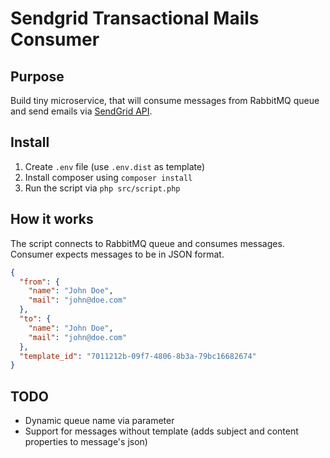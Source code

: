 # Sendgrid Transactional Mails Consumer

## Purpose
Build tiny microservice, that will consume messages from RabbitMQ queue and send emails via [SendGrid API](https://sendgrid.com/docs/API_Reference/api_v3.html).

## Install
1. Create `.env` file (use `.env.dist` as template) 
2. Install composer using `composer install`
3. Run the script via `php src/script.php`

## How it works
The script connects to RabbitMQ queue and consumes messages. Consumer expects messages to be in JSON format.


```json
{
  "from": {
    "name": "John Doe",
    "mail": "john@doe.com" 
  },
  "to": {
    "name": "John Doe",
    "mail": "john@doe.com" 
  },
  "template_id": "7011212b-09f7-4806-8b3a-79bc16682674"
}
```

## TODO
- Dynamic queue name via parameter
- Support for messages without template (adds subject and content properties to message's json)